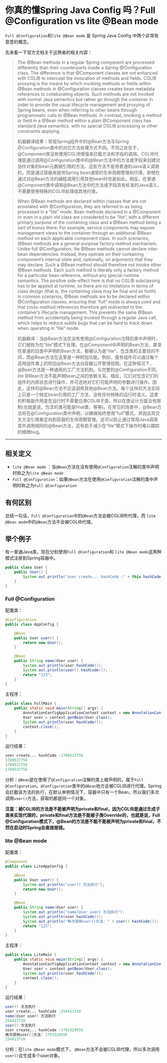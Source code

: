 # 你真的懂Spring Java Config 吗？Full @Configuration vs lite @Bean mode



`Full @Configuration`和`lite @Bean mode` 是 Spring Java Config 中两个非常有意思的概念。

先来看一下官方文档关于这两者的相关内容：

> The @Bean methods in a regular Spring component are processed differently than their counterparts inside a Spring @Configuration class. The difference is that @Component classes are not enhanced with CGLIB to intercept the invocation of methods and fields. CGLIB proxying is the means by which invoking methods or fields within @Bean methods in @Configuration classes creates bean metadata references to collaborating objects. Such methods are not invoked with normal Java semantics but rather go through the container in order to provide the usual lifecycle management and proxying of Spring beans, even when referring to other beans through programmatic calls to @Bean methods. In contrast, invoking a method or field in a @Bean method within a plain @Component class has standard Java semantics, with no special CGLIB processing or other constraints applying.

> 机器翻译结果：常规Spring组件中的@Bean方法与Spring @Configuration类中的对应方法处理方式不同。不同之处在于，@Component类没有使用CGLIB增强来拦截方法和字段的调用。CGLIB代理是通过调用@Configuration类中的@Bean方法中的方法或字段来创建对协作对象的bean元数据引用的方法。这些方法不是用普通的Java语义调用的，而是通过容器来提供Spring bean通常的生命周期管理和代理，即使在通过对@Bean方法的编程调用引用其他bean时也是如此。相反，在普通@Component类中调用@Bean方法中的方法或字段具有标准的Java语义，不需要使用特殊的CGLIB处理或其他约束。

> When @Bean methods are declared within classes that are not annotated with @Configuration, they are referred to as being processed in a “lite” mode. Bean methods declared in a @Component or even in a plain old class are considered to be “lite”, with a different primary purpose of the containing class and a @Bean method being a sort of bonus there. For example, service components may expose management views to the container through an additional @Bean method on each applicable component class. In such scenarios, @Bean methods are a general-purpose factory method mechanism. Unlike full @Configuration, lite @Bean methods cannot declare inter-bean dependencies. Instead, they operate on their containing component’s internal state and, optionally, on arguments that they may declare. Such a @Bean method should therefore not invoke other @Bean methods. Each such method is literally only a factory method for a particular bean reference, without any special runtime semantics. The positive side-effect here is that no CGLIB subclassing has to be applied at runtime, so there are no limitations in terms of class design (that is, the containing class may be final and so forth). In common scenarios, @Bean methods are to be declared within @Configuration classes, ensuring that “full” mode is always used and that cross-method references therefore get redirected to the container’s lifecycle management. This prevents the same @Bean method from accidentally being invoked through a regular Java call, which helps to reduce subtle bugs that can be hard to track down when operating in “lite” mode.

> 机器翻译：当@Bean方法在没有使用@Configuration注释的类中声明时，它们被称为在“lite”模式下处理。在@Component中声明的Bean方法，甚至在普通的旧类中声明的Bean方法，都被认为是“lite”，包含类的主要目的不同，而@Bean方法在这里是一种附加功能。例如，服务组件可以通过每个适用组件类上的附加@Bean方法向容器公开管理视图。在这种情况下，@Bean方法是一种通用的工厂方法机制。与完整的@Configuration不同，lite @Bean方法不能声明bean之间的依赖关系。相反，它们对包含它们的组件的内部状态进行操作，并可选地对它们可能声明的参数进行操作。因此，这样的@Bean方法不应该调用其他@Bean方法。每个这样的方法实际上只是一个特定bean引用的工厂方法，没有任何特殊的运行时语义。这里的积极副作用是在运行时不需要应用CGLIB子类，所以在类设计方面没有限制(也就是说，包含的类可能是final类，等等)。在常见的场景中，@Bean方法将在@Configuration类中声明，以确保始终使用“full”模式，并因此将交叉方法引用重定向到容器的生命周期管理。这可以防止通过常规Java调用意外调用相同的@Bean方法，这有助于减少在“lite”模式下操作时难以跟踪的细微bug。

------

## 相关定义

- `lite @Bean mode` ：当`@Bean`方法在没有使用`@Configuration`注解的类中声明时称之为`lite @Bean mode`
- `Full @Configuration`：如果`@Bean`方法在使用`@Configuration`注解的类中声明时称之为`Full @Configuration`

## 有何区别

总结一句话，`Full @Configuration`中的`@Bean`方法会被CGLIB所代理，而 `lite @Bean mode`中的`@Bean`方法不会被CGLIB代理。

## 举个例子

有一普通Java类，现在分别使用`Full @Configuration`和 `lite @Bean mode`这两种模式注册到Spring容器中。

```java
public class User {
    public User() {
        System.out.println("user create... hashCode :" + this.hashCode());
    }
}
```

### Full @Configuration

配置类：

```java
@Configuration
public class AppConfig {

    @Bean
    public User user() {
        return new User();
    }

    @Bean
    public String name(User user) {
        System.out.println(user.hashCode());
        System.out.println(user().hashCode());
        return "123";
    }
}
```

主程序：

```java
public class FullMain {
    public static void main(String[] args) {
        AnnotationConfigApplicationContext context = new AnnotationConfigApplicationContext(AppConfig.class);
        User user = context.getBean(User.class);
        System.out.println(user.hashCode());
        context.close();
    }
}
```

运行结果：

```java
user create... hashCode :1709537756
1709537756
1709537756
1709537756
```

分析：`@Bean`是在使用了`@Configuration`注解的类上被声明的，属于`Full @Configuration`。`@Configuration`类中的`@Bean`地方会被CGLIB进行代理。Spring会拦截该方法的执行，在默认单例情况下，容器中只有一个Bean，所以我们多次调用`user()`方法，获取的都是同一个对象。

**注意：被CGLIB的方法是不能被声明为private和final，因为CGLIB是通过生成子类来实现代理的，private和final方法是不能被子类Override的，也就是说，Full @Configuration模式下，@Bean的方法是不能不能被声明为private和final，不然在启动时Spring会直接报错。**

### lite @Bean mode

配置类：

```java
@Component
public class LiteAppConfig {

    @Bean
    public User user() {
        System.out.println("user() 方法执行");
        return new User();
    }

    @Bean
    public String name(User user) {
        System.out.println("name(User user) 方法执行");
        System.out.println(user.hashCode());
        System.out.println("再次调用user()方法: " + user().hashCode());
        return "123";
    }
}
```

主程序：

```java
public class LiteMain {
    public static void main(String[] args) {
        AnnotationConfigApplicationContext context = new AnnotationConfigApplicationContext(LiteAppConfig.class);
        User user = context.getBean(User.class);
        System.out.println(user.hashCode());
        context.close();
    }
}
```

运行结果：

```java
user() 方法执行
user create... hashCode :254413710
name(User user) 方法执行
254413710
user() 方法执行
user create... hashCode :1793329556
再次调用user()方法: 1793329556
254413710
```

分析：在`lite @Bean mode`模式下， `@Bean`方法不会被CGLIB代理，所以多次调用`user()`会生成多个user对象。
